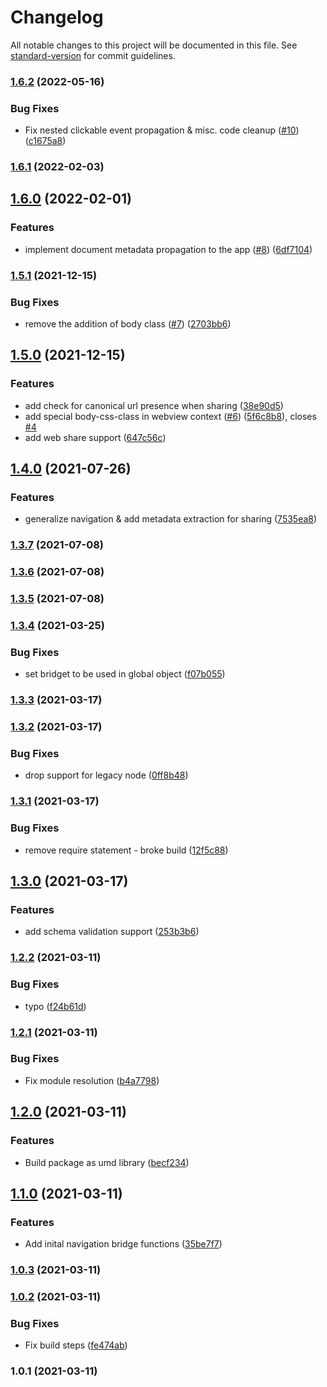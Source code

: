 # Changelog

All notable changes to this project will be documented in this file. See [standard-version](https://github.com/conventional-changelog/standard-version) for commit guidelines.

### [1.6.2](https://github.com/forward-distribution/bridget/compare/v1.6.1...v1.6.2) (2022-05-16)


### Bug Fixes

* Fix nested clickable event propagation & misc. code cleanup ([#10](https://github.com/forward-distribution/bridget/issues/10)) ([c1675a8](https://github.com/forward-distribution/bridget/commit/c1675a82313f75a4d468ccb11ed78491d901ce2a))

### [1.6.1](https://github.com/forward-distribution/bridget/compare/v1.6.0...v1.6.1) (2022-02-03)

## [1.6.0](https://github.com/forward-distribution/bridget/compare/v1.5.1...v1.6.0) (2022-02-01)


### Features

* implement document metadata propagation to the app ([#8](https://github.com/forward-distribution/bridget/issues/8)) ([6df7104](https://github.com/forward-distribution/bridget/commit/6df7104e52907225bc28c01ace0f30d028a5c9f8))

### [1.5.1](https://github.com/forward-distribution/bridget/compare/v1.5.0...v1.5.1) (2021-12-15)


### Bug Fixes

* remove the addition of body class ([#7](https://github.com/forward-distribution/bridget/issues/7)) ([2703bb6](https://github.com/forward-distribution/bridget/commit/2703bb69bda11d76c15f9d9cbff79ff8c6a7dc49))

## [1.5.0](https://github.com/forward-distribution/bridget/compare/v1.4.0...v1.5.0) (2021-12-15)


### Features

* add check for canonical url presence when sharing ([38e90d5](https://github.com/forward-distribution/bridget/commit/38e90d58943fe032e7ffd71168c27fee7696573f))
* add special body-css-class in webview context ([#6](https://github.com/forward-distribution/bridget/issues/6)) ([5f6c8b8](https://github.com/forward-distribution/bridget/commit/5f6c8b83e050be2644a0e508c958ca798d5f23f3)), closes [#4](https://github.com/forward-distribution/bridget/issues/4)
* add web share support ([647c56c](https://github.com/forward-distribution/bridget/commit/647c56c5f2bfbc391f858fc788344c5daf8752f6))

## [1.4.0](https://github.com/forward-distribution/bridget/compare/v1.3.7...v1.4.0) (2021-07-26)


### Features

* generalize navigation & add metadata extraction for sharing ([7535ea8](https://github.com/forward-distribution/bridget/commit/7535ea8a334c0470cf3bacf67367eb21a8fcb861))

### [1.3.7](https://github.com/forward-distribution/bridget/compare/v1.3.6...v1.3.7) (2021-07-08)

### [1.3.6](https://github.com/forward-distribution/bridget/compare/v1.3.5...v1.3.6) (2021-07-08)

### [1.3.5](https://github.com/forward-distribution/bridget/compare/v1.3.4...v1.3.5) (2021-07-08)

### [1.3.4](https://github.com/forward-distribution/bridget/compare/v1.3.3...v1.3.4) (2021-03-25)


### Bug Fixes

* set bridget to be used in global object ([f07b055](https://github.com/forward-distribution/bridget/commit/f07b05581ab53f6b30086076192f72a8a7b26cb6))

### [1.3.3](https://github.com/forward-distribution/bridget/compare/v1.3.2...v1.3.3) (2021-03-17)

### [1.3.2](https://github.com/forward-distribution/bridget/compare/v1.3.1...v1.3.2) (2021-03-17)


### Bug Fixes

* drop support for legacy node ([0ff8b48](https://github.com/forward-distribution/bridget/commit/0ff8b48c7df3c36704e463be99d8173ab61a0039))

### [1.3.1](https://github.com/forward-distribution/bridget/compare/v1.3.0...v1.3.1) (2021-03-17)


### Bug Fixes

* remove require statement - broke build ([12f5c88](https://github.com/forward-distribution/bridget/commit/12f5c88145b9fd70baf06b13f1b87dc191a1e840))

## [1.3.0](https://github.com/forward-distribution/bridget/compare/v1.2.2...v1.3.0) (2021-03-17)


### Features

* add schema validation support ([253b3b6](https://github.com/forward-distribution/bridget/commit/253b3b6dad0b09fbd51c0c988719f1b49e039e0a))

### [1.2.2](https://github.com/forward-distribution/bridget/compare/v1.2.1...v1.2.2) (2021-03-11)


### Bug Fixes

* typo ([f24b61d](https://github.com/forward-distribution/bridget/commit/f24b61dda7602be51ef8e21061ccc006d595e93b))

### [1.2.1](https://github.com/forward-distribution/bridget/compare/v1.2.0...v1.2.1) (2021-03-11)


### Bug Fixes

* Fix module resolution ([b4a7798](https://github.com/forward-distribution/bridget/commit/b4a7798d6d0c0622e4b41927f24058650d304b83))

## [1.2.0](https://github.com/forward-distribution/bridget/compare/v1.1.0...v1.2.0) (2021-03-11)


### Features

* Build package as umd library ([becf234](https://github.com/forward-distribution/bridget/commit/becf234603bac52d061142d480de5398df9faf22))

## [1.1.0](https://github.com/forward-distribution/bridget/compare/v1.0.3...v1.1.0) (2021-03-11)


### Features

* Add inital navigation bridge functions ([35be7f7](https://github.com/forward-distribution/bridget/commit/35be7f7d6a238be59dc2d8bb9cd8cef721e3aecf))

### [1.0.3](https://github.com/forward-distribution/bridget/compare/v1.0.2...v1.0.3) (2021-03-11)

### [1.0.2](https://github.com/forward-distribution/bridget/compare/v1.0.1...v1.0.2) (2021-03-11)


### Bug Fixes

* Fix build steps ([fe474ab](https://github.com/forward-distribution/bridget/commit/fe474ab89838a669421236ae11e0c2dfe61038e6))

### 1.0.1 (2021-03-11)

